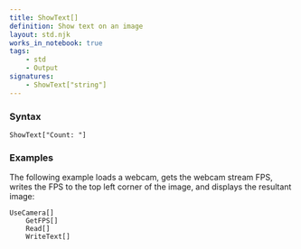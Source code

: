 ```yaml
---
title: ShowText[]
definition: Show text on an image
layout: std.njk
works_in_notebook: true
tags:
    - std
    - Output
signatures:
    - ShowText["string"]
---
```


### Syntax

```
ShowText["Count: "]
```

### Examples

The following example loads a webcam, gets the webcam stream FPS, writes the FPS to the top left corner of the image, and displays the resultant image:

```
UseCamera[]
    GetFPS[]
    Read[]
    WriteText[]
```
